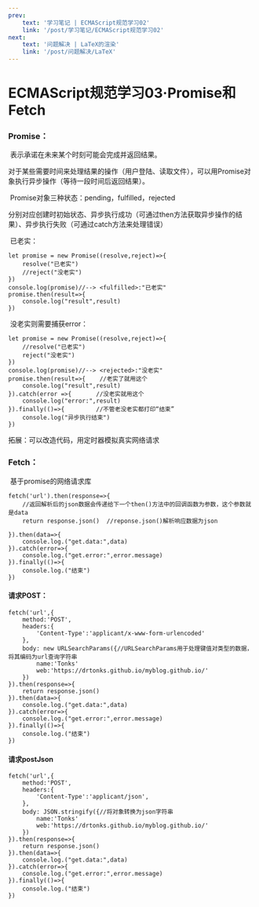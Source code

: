 ```yaml
---
prev:  
    text: '学习笔记 | ECMAScript规范学习02'
    link: '/post/学习笔记/ECMAScript规范学习02'
next:
    text: '问题解决 | LaTeX的渲染'
    link: '/post/问题解决/LaTeX'
---
```

# ECMAScript规范学习03·Promise和Fetch

### Promise：

​	表示承诺在未来某个时刻可能会完成并返回结果。

​	对于某些需要时间来处理结果的操作（用户登陆、读取文件），可以用Promise对象执行异步操作（等待一段时间后返回结果）。

​	Promise对象三种状态：pending，fulfilled，rejected

​	分别对应创建时初始状态、异步执行成功（可通过then方法获取异步操作的结果）、异步执行失败（可通过catch方法来处理错误）

​	已老实：

```
let promise = new Promise((resolve,reject)=>{
	resolve("已老实")
	//reject("没老实")	
})
console.log(promise)//--> <fulfilled>:"已老实"
promise.then(result=>{
	console.log("result",result)
})
```

​	没老实则需要捕获error：

```
let promise = new Promise((resolve,reject)=>{
	//resolve("已老实")
	reject("没老实")	
})
console.log(promise)//--> <rejected>:"没老实"
promise.then(result=>{    //老实了就用这个
	console.log("result",result)
}).catch(error =>{       //没老实就用这个
	console.log("error:",result)
}).finally(()=>{         //不管老没老实都打印“结束”
	console.log("异步执行结束")
})
```

拓展：可以改造代码，用定时器模拟真实网络请求

### Fetch：

​	基于promise的网络请求库

```
fetch('url').then(response=>{
	//返回解析后的json数据会传递给下一个then()方法中的回调函数为参数，这个参数就是data
	return response.json()  //reponse.json()解析响应数据为json
	
}).then(data=>{
	console.log.("get.data:",data)
}).catch(error=>{
	console.log.("get.error:",error.message)
}).finally(()=>{
	console.log.("结束")
})
```

#### 请求POST：

```
fetch('url',{
	method:'POST',
	headers:{
		'Content-Type':'applicant/x-www-form-urlencoded'
	},
	body: new URLSearchParams({//URLSearchParams用于处理键值对类型的数据，将其编码为url查询字符串
		name:'Tonks'
		web:'https://drtonks.github.io/myblog.github.io/'
	})
}).then(response=>{
	return response.json()
}).then(data=>{
	console.log.("get.data:",data)
}).catch(error=>{
	console.log.("get.error:",error.message)
}).finally(()=>{
	console.log.("结束")
})
```

#### 请求postJson

```
fetch('url',{
	method:'POST',
	headers:{
		'Content-Type':'applicant/json',
	},
	body: JSON.stringify({//将对象转换为json字符串
		name:'Tonks'
		web:'https://drtonks.github.io/myblog.github.io/'
	})
}).then(response=>{
	return response.json()
}).then(data=>{
	console.log.("get.data:",data)
}).catch(error=>{
	console.log.("get.error:",error.message)
}).finally(()=>{
	console.log.("结束")
})
```

